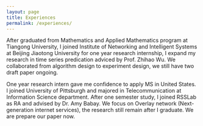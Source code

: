 ```yaml
---
layout: page
title: Experiences
permalink: /experiences/
---
```


After graduated from Mathematics and Applied Mathematics program at Tiangong University, I joined Institute of Networking and Intelligent Systems at Beijing Jiaotong University for one year research internship, I expand my research in time series predication adviced by Prof. Zhihao Wu. We collaborated from algorithm design to experiment design, we still have two draft paper ongoing. 

One year research intern gave me confidence to apply MS in United States. I joined University of Pittsburgh and majored in Telecommunication at Information Science department. After one semester study, I joined RSSLab as RA and advised by Dr. Amy Babay. We focus on Overlay network (Next-generation internet services), the research still remain after I graduate. We are prepare our paper now.
